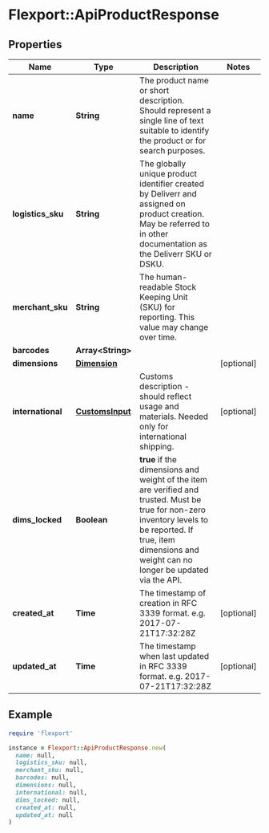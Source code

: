 # Flexport::ApiProductResponse

## Properties

| Name | Type | Description | Notes |
| ---- | ---- | ----------- | ----- |
| **name** | **String** | The product name or short description. Should represent a single line of text suitable to identify the product or for search purposes. |  |
| **logistics_sku** | **String** | The globally unique product identifier created by Deliverr and assigned on product creation. May be referred to in other documentation as the Deliverr SKU or DSKU. |  |
| **merchant_sku** | **String** | The human-readable Stock Keeping Unit (SKU) for reporting. This value may change over time. |  |
| **barcodes** | **Array&lt;String&gt;** |  |  |
| **dimensions** | [**Dimension**](Dimension.md) |  | [optional] |
| **international** | [**CustomsInput**](CustomsInput.md) | Customs description - should reflect usage and materials. Needed only for international shipping. | [optional] |
| **dims_locked** | **Boolean** | **true** if the dimensions and weight of the item are verified and trusted. Must be true for non-zero inventory levels to be reported. If true, item dimensions and weight can no longer be updated via the API. |  |
| **created_at** | **Time** | The timestamp of creation in RFC 3339 format. e.g. 2017-07-21T17:32:28Z | [optional] |
| **updated_at** | **Time** | The timestamp when last updated in RFC 3339 format. e.g. 2017-07-21T17:32:28Z | [optional] |

## Example

```ruby
require 'flexport'

instance = Flexport::ApiProductResponse.new(
  name: null,
  logistics_sku: null,
  merchant_sku: null,
  barcodes: null,
  dimensions: null,
  international: null,
  dims_locked: null,
  created_at: null,
  updated_at: null
)
```

